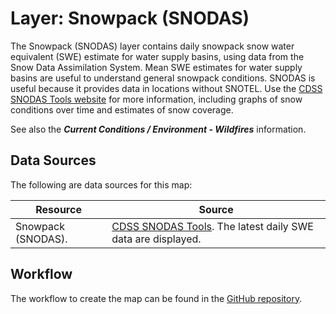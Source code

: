 # Layer: Snowpack (SNODAS)

The Snowpack (SNODAS) layer contains daily snowpack snow water equivalent (SWE) estimate
for water supply basins, using data from the Snow Data Assimilation System.
Mean SWE estimates for water supply basins are useful to understand general snowpack conditions.
SNODAS is useful because it provides data in locations without SNOTEL.
Use the [CDSS SNODAS Tools website](https://snodas.cdss.state.co.us/app/index.html) for more information,
including graphs of snow conditions over time and estimates of snow coverage.

See also the ***Current Conditions / Environment - Wildfires*** information.

## Data Sources

The following are data sources for this map:

| **Resource** | **Source** |
| -- | -- |
| Snowpack (SNODAS). | [CDSS SNODAS Tools](https://snodas.cdss.state.co.us/app/index.html).  The latest daily SWE data are displayed. |

## Workflow

The workflow to create the map can be found in the [GitHub repository](https://github.com/OpenWaterFoundation/owf-infomapper-poudre/tree/master/workflow/CurrentConditions/Environment-Wildfires).
